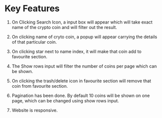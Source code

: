 # Key Features

1) On Clicking Search Icon, a input box will appear which will take exact name of the crypto coin and will filter out the result.

2) On clicking name of cryto coin, a popup will appear carrying the details of that particular coin.

3) On clicking star next to name index, it will make that coin add to favourite section.

4) The Show rows input will filter the number of coins per page which can be shown.

5) On clicking the trash/delete icon in favourite section will remove that coin from favourite section.

6) Pagination has been done. By default 10 coins will be shown on one page, which can be changed using show rows input.

7) Website is responsive.